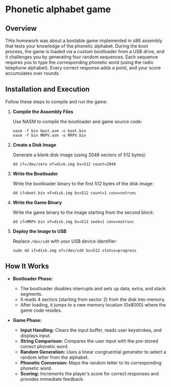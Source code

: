 <!DOCTYPE html>
<html lang="en">
<head>
  <meta charset="UTF-8">
</head>
<body>
  <h1>Phonetic alphabet game</h1>

  <h2>Overview</h2>
  <p>
    THis homework was about a bootable game implemented in x86 assembly that tests your knowledge of the phonetic alphabet.
    During the boot process, the game is loaded via a custom bootloader from a USB drive, and it challenges you by generating four random sequences.
    Each sequence requires you to type the corresponding phonetic word (using the radio telephone alphabet).
    Every correct response adds a point, and your score accumulates over rounds.
  </p>

  <h2>Installation and Execution</h2>
  <p>Follow these steps to compile and run the game:</p>
  <ol>
    <li>
      <p><strong>Compile the Assembly Files</strong></p>
      <p>Use NASM to compile the bootloader and game source code:</p>
      <pre><code>nasm -f bin boot.asm -o boot.bin
nasm -f bin MRPV.asm -o MRPV.bin</code></pre>
    </li>
    <li>
      <p><strong>Create a Disk Image</strong></p>
      <p>Generate a blank disk image (using 2048 sectors of 512 bytes):</p>
      <pre><code>dd if=/dev/zero of=disk.img bs=512 count=2048</code></pre>
    </li>
    <li>
      <p><strong>Write the Bootloader</strong></p>
      <p>Write the bootloader binary to the first 512 bytes of the disk image:</p>
      <pre><code>dd if=boot.bin of=disk.img bs=512 count=1 conv=notrunc</code></pre>
    </li>
    <li>
      <p><strong>Write the Game Binary</strong></p>
      <p>Write the game binary to the image starting from the second block:</p>
      <pre><code>dd if=MRPV.bin of=disk.img bs=512 seek=1 conv=notrunc</code></pre>
    </li>
    <li>
      <p><strong>Deploy the Image to USB</strong></p>
      <p>Replace <code>/dev/sdX</code> with your USB device identifier:</p>
      <pre><code>sudo dd if=disk.img of=/dev/sdX bs=512 status=progress</code></pre>
    </li>
  </ol>

  <h2>How It Works</h2>
  <ul>
    <li>
      <p><strong>Bootloader Phase:</strong></p>
      <ul>
        <li>The bootloader disables interrupts and sets up data, extra, and stack segments.</li>
        <li>It reads 4 sectors (starting from sector 2) from the disk into memory.</li>
        <li>After loading, it jumps to a new memory location (0x8000) where the game code resides.</li>
      </ul>
    </li>
    <li>
      <p><strong>Game Phase:</strong></p>
      <ul>
        <li><strong>Input Handling:</strong> Clears the input buffer, reads user keystrokes, and displays input.</li>
        <li><strong>String Comparison:</strong> Compares the user input with the pre-stored correct phonetic word.</li>
        <li><strong>Random Generation:</strong> Uses a linear congruential generator to select a random letter from the alphabet.</li>
        <li><strong>Phonetic Conversion:</strong> Maps the random letter to its corresponding phonetic word.</li>
        <li><strong>Scoring:</strong> Increments the player's score for correct responses and provides immediate feedback.</li>
      </ul>
    </li>
  </ul>


</body>
</html>
